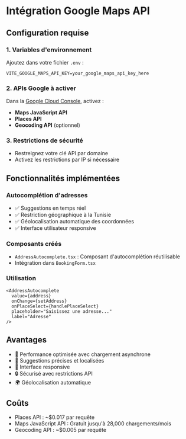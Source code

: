 # Intégration Google Maps API

## Configuration requise

### 1. Variables d'environnement
Ajoutez dans votre fichier `.env` :

```env
VITE_GOOGLE_MAPS_API_KEY=your_google_maps_api_key_here
```

### 2. APIs Google à activer
Dans la [Google Cloud Console](https://console.cloud.google.com/), activez :
- **Maps JavaScript API**
- **Places API** 
- **Geocoding API** (optionnel)

### 3. Restrictions de sécurité
- Restreignez votre clé API par domaine
- Activez les restrictions par IP si nécessaire

## Fonctionnalités implémentées

### Autocomplétion d'adresses
- ✅ Suggestions en temps réel
- ✅ Restriction géographique à la Tunisie
- ✅ Géolocalisation automatique des coordonnées
- ✅ Interface utilisateur responsive

### Composants créés
- `AddressAutocomplete.tsx` : Composant d'autocomplétion réutilisable
- Intégration dans `BookingForm.tsx`

### Utilisation
```tsx
<AddressAutocomplete
  value={address}
  onChange={setAddress}
  onPlaceSelect={handlePlaceSelect}
  placeholder="Saisissez une adresse..."
  label="Adresse"
/>
```

## Avantages
- 🚀 Performance optimisée avec chargement asynchrone
- 🎯 Suggestions précises et localisées
- 📱 Interface responsive
- 🔒 Sécurisé avec restrictions API
- 🌍 Géolocalisation automatique

## Coûts
- Places API : ~$0.017 par requête
- Maps JavaScript API : Gratuit jusqu'à 28,000 chargements/mois
- Geocoding API : ~$0.005 par requête
